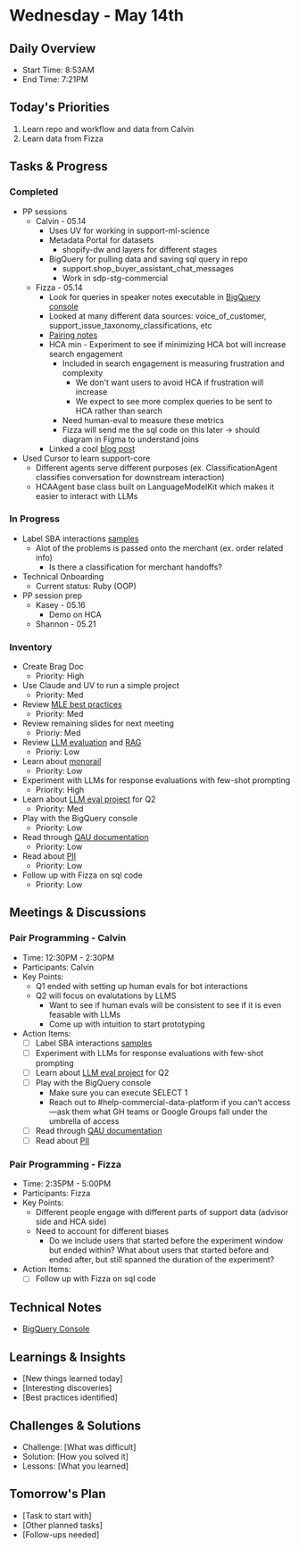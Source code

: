 # Wednesday - May 14th

## Daily Overview
- Start Time: 8:53AM
- End Time: 7:21PM

## Today's Priorities
1. Learn repo and workflow and data from Calvin
2. Learn data from Fizza

## Tasks & Progress
### Completed
- PP sessions
  - Calvin - 05.14
    - Uses UV for working in support-ml-science
    - Metadata Portal for datasets
      - shopify-dw and layers for different stages
    - BigQuery for pulling data and saving sql query in repo
      - support.shop_buyer_assistant_chat_messages
      - Work in sdp-stg-commercial
  - Fizza - 05.14
    - Look for queries in speaker notes executable in [BigQuery console](https://console.cloud.google.com/bigquery?project=shopify-dw)
    - Looked at many different data sources: voice_of_customer, support_issue_taxonomy_classifications, etc
    - [Pairing notes](https://docs.google.com/document/d/13e4A7-pfJQFL3sOvehhS60dNvGY_LNL69IFUqovw-lU/edit?tab=t.0)
    - HCA min - Experiment to see if minimizing HCA bot will increase search engagement
      - Included in search engagement is measuring frustration and complexity
        - We don't want users to avoid HCA if frustration will increase
        - We expect to see more complex queries to be sent to HCA rather than search
      - Need human-eval to measure these metrics
      - Fizza will send me the sql code on this later -> should diagram in Figma to understand joins
    - Linked a cool [blog post](https://www.benkuhn.net/impact/)
- Used Cursor to learn support-core
  - Different agents serve different purposes (ex. ClassificationAgent classifies conversation for downstream interaction)
  - HCAAgent base class built on LanguageModelKit which makes it easier to interact with LLMs


### In Progress
- Label SBA interactions [samples](https://docs.google.com/spreadsheets/d/1C_e-9mWuntHttaK562nS7sP_d1yXdOTbhRj84eCIEjQ/edit?gid=0#gid=0)
  - Alot of the problems is passed onto the merchant (ex. order related info)
    - Is there a classification for merchant handoffs?
- Technical Onboarding
  - Current status: Ruby (OOP)
- PP session prep
  - Kasey - 05.16
    - Demo on HCA
  - Shannon - 05.21

### Inventory
  - Create Brag Doc
    - Priority: High
  - Use Claude and UV to run a simple project
    - Priority: Med
  - Review [MLE best practices](https://vault.shopify.io/page/ML-Best-Practices~cGm2.md)
    - Priority: Med
  - Review remaining slides for next meeting
    - Prioriy: Med
  - Review [LLM evaluation](https://www.oreilly.com/radar/a-field-guide-to-rapidly-improving-ai-products/) and [RAG](https://aws.amazon.com/what-is/retrieval-augmented-generation/)
    - Prioriy: Low
  - Learn about [monorail](https://vault.shopify.io/page/Monorail~1rHm.md)
    - Priority: Low
  - Experiment with LLMs for response evaluations with few-shot prompting
    - Priority: High
  - Learn about [LLM eval project](https://vault.shopify.io/gsd/proposals/9ETAno) for Q2
    - Priority: Med
  - Play with the BigQuery console
    - Priority: Low
  - Read through [QAU documentation](https://docs.google.com/document/d/1sfNOpJTmoNoyYs_lIkPMgTLlii61nWy_ygC1sb-_zyU/edit?tab=t.0#heading=h.gdqdy9yvqkj5)
    - Priority: Low
  - Read about [PII](https://vault.shopify.io/page/Personally-identifiable-information-PII~4631.md)
    - Priority: Low
  - Follow up with Fizza on sql code
    - Priority: Low

## Meetings & Discussions
### Pair Programming - Calvin
- Time: 12:30PM - 2:30PM
- Participants: Calvin
- Key Points:
  - Q1 ended with setting up human evals for bot interactions
  - Q2 will focus on evalutations by LLMS
    - Want to see if human evals will be consistent to see if it is even feasable with LLMs
    - Come up with intuition to start prototyping
- Action Items:
  - [ ] Label SBA interactions [samples](https://docs.google.com/spreadsheets/d/1C_e-9mWuntHttaK562nS7sP_d1yXdOTbhRj84eCIEjQ/edit?gid=0#gid=0)
  - [ ] Experiment with LLMs for response evaluations with few-shot prompting
  - [ ] Learn about [LLM eval project](https://vault.shopify.io/gsd/proposals/9ETAno) for Q2
  - [ ] Play with the BigQuery console
    - Make sure you can execute SELECT 1
    - Reach out to #help-commercial-data-platform if you can’t access—ask them what GH teams or Google Groups fall under the umbrella of access
  - [ ] Read through [QAU documentation](https://docs.google.com/document/d/1sfNOpJTmoNoyYs_lIkPMgTLlii61nWy_ygC1sb-_zyU/edit?tab=t.0#heading=h.gdqdy9yvqkj5)
  - [ ] Read about [PII](https://vault.shopify.io/page/Personally-identifiable-information-PII~4631.md)

### Pair Programming - Fizza
- Time: 2:35PM - 5:00PM
- Participants: Fizza
- Key Points:
  - Different people engage with different parts of support data (advisor side and HCA side)
  - Need to account for different biases
    - Do we include users that started before the experiment window but ended within? What about users that started before and ended after, but still spanned the duration of the experiment?
- Action Items:
  - [ ] Follow up with Fizza on sql code

## Technical Notes
- [BigQuery Console](https://console.cloud.google.com/bigquery?inv=1&invt=AbxZCQ&project=sdp-stg-commercial)

## Learnings & Insights
- [New things learned today]
- [Interesting discoveries]
- [Best practices identified]

## Challenges & Solutions
- Challenge: [What was difficult]
- Solution: [How you solved it]
- Lessons: [What you learned]

## Tomorrow's Plan
- [Task to start with]
- [Other planned tasks]
- [Follow-ups needed]